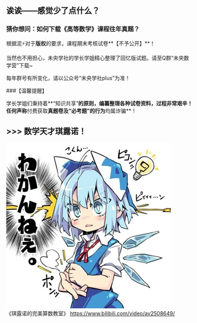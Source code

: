 ## 诶诶——感觉少了点什么？

### 猜你想问：如何下载《高等数学》课程往年真题？

根据泥⚡对于**版权**的要求，课程期末考核试卷**【不予公开】**！

当然也不用担心，未央学社的学长学姐精心整理了回忆版试题。请至Q群“未央数学营”下载~

每年群号有所变化，请以公众号“未央学社plus”为准！

###【温馨提醒】

学长学姐们秉持着**“知识共享”**的原则，编纂整理各种试卷资料，过程非常艰辛！任何声称**付费获取**真题卷及“必考题”的行为**均属诈骗**！

## >>> 数学天才琪露诺！
![cirno](https://github.com/Jaserrr/HDU-Intelligent-Science/blob/main/image/cirno.jpeg)
<br />《琪露诺的完美算数教室》 https://www.bilibili.com/video/av2508649/
